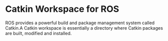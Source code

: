 # Catkin Workspace for ROS
 ROS provides a powerful build and package management system called Catkin.A Catkin workspace is essentially a directory where Catkin packages are built, modified and installed.
